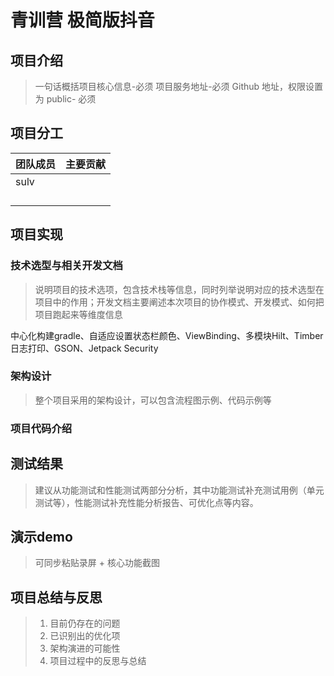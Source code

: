 # 青训营 极简版抖音

## 项目介绍

> 一句话概括项目核心信息-必须
> 项目服务地址-必须
> Github  地址，权限设置为 public- 必须

## 项目分工

| 团队成员 | 主要贡献 |
| -------- | -------- |
| sulv     |          |
|          |          |
|          |          |
|          |          |
|          |          |

## 项目实现

### 技术选型与相关开发文档

> 说明项目的技术选项，包含技术栈等信息，同时列举说明对应的技术选型在项目中的作用；开发文档主要阐述本次项目的协作模式、开发模式、如何把项目跑起来等维度信息

中心化构建gradle、自适应设置状态栏颜色、ViewBinding、多模块Hilt、Timber日志打印、GSON、Jetpack Security

### 架构设计

> 整个项目采用的架构设计，可以包含流程图示例、代码示例等

### 项目代码介绍

## 测试结果

> 建议从功能测试和性能测试两部分分析，其中功能测试补充测试用例（单元测试等），性能测试补充性能分析报告、可优化点等内容。

## 演示demo

> 可同步粘贴录屏 + 核心功能截图

## 项目总结与反思

> 1. 目前仍存在的问题
> 2. 已识别出的优化项
> 3. 架构演进的可能性
> 4. 项目过程中的反思与总结
